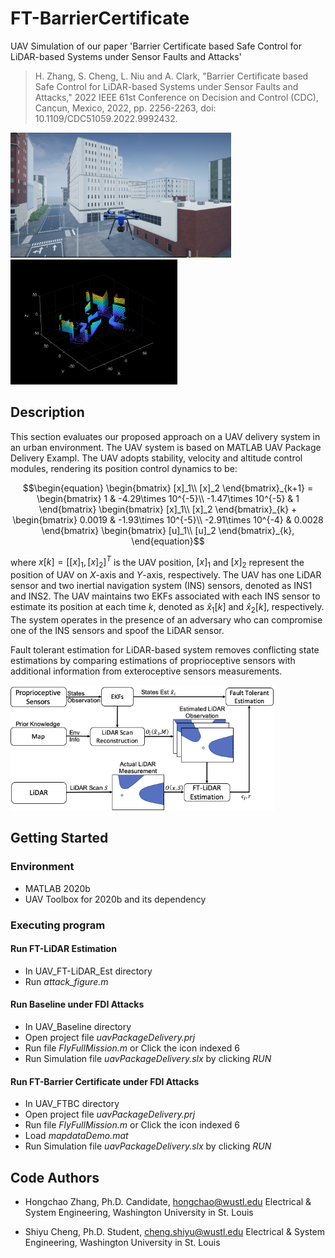 # FT-BarrierCertificate

UAV Simulation of our paper 'Barrier Certificate based Safe Control for LiDAR-based Systems under Sensor Faults and Attacks'

> H. Zhang, S. Cheng, L. Niu and A. Clark, "Barrier Certificate based Safe Control for LiDAR-based Systems under Sensor Faults and Attacks," 2022 IEEE 61st Conference on Decision and Control (CDC), Cancun, Mexico, 2022, pp. 2256-2263, doi: 10.1109/CDC51059.2022.9992432.

<img src="Figures/image.png" alt="image" height="200" /> <img src="Figures/lidar.png" alt="lidar" height="200" />

## Description

This section evaluates our proposed approach on a UAV delivery system in an urban environment.
The UAV system is based on MATLAB UAV Package Delivery Exampl. The UAV adopts stability, velocity and altitude control modules, rendering its position control dynamics to be: 
```math
\begin{equation}
    \begin{bmatrix}
    [x]_1\\
    [x]_2
    \end{bmatrix}_{k+1}
    =
    \begin{bmatrix}
    1 & -4.29\times 10^{-5}\\
    -1.47\times 10^{-5} & 1
    \end{bmatrix}
    \begin{bmatrix}
    [x]_1\\
    [x]_2
    \end{bmatrix}_{k}
    +
    \begin{bmatrix}
    0.0019 & -1.93\times 10^{-5}\\
    -2.91\times 10^{-4} & 0.0028
    \end{bmatrix}
    \begin{bmatrix}
    [u]_1\\
    [u]_2
    \end{bmatrix}_{k},
\end{equation}
```
where $x[k]=[[x]_1,[x]_2]^T$ is the UAV position, $[x]_1$ and $[x]_2$ represent the position of UAV on $X$-axis and $Y$-axis, respectively. The UAV has one LiDAR sensor and two inertial navigation system (INS) sensors, denoted as INS1 and INS2. The UAV maintains two EKFs associated with each INS sensor to estimate its position at each time $k$, denoted as $\hat{x}_1[k]$ and $\hat{x}_2[k]$, respectively. The system operates in the presence of an adversary who can compromise one of the INS sensors and spoof the LiDAR sensor. 

Fault tolerant estimation for LiDAR-based system removes conflicting state estimations by comparing estimations of proprioceptive sensors with additional information from exteroceptive sensors measurements. 

 <img src="Figures/FT-Est5.png" alt="FT-Est5" height="200" />

## Getting Started

### Environment

* MATLAB 2020b
* UAV Toolbox for 2020b and its dependency

### Executing program
#### Run FT-LiDAR Estimation
* In UAV_FT-LiDAR_Est directory
* Run *attack_figure.m*
#### Run Baseline under FDI Attacks
* In UAV_Baseline directory
* Open project file *uavPackageDelivery.prj*
* Run file *FlyFullMission.m* or Click the icon indexed 6
* Run Simulation file *uavPackageDelivery.slx* by clicking *RUN*
#### Run FT-Barrier Certificate under FDI Attacks
* In UAV_FTBC directory
* Open project file *uavPackageDelivery.prj*
* Run file *FlyFullMission.m* or Click the icon indexed 6
* Load *mapdataDemo.mat*
* Run Simulation file *uavPackageDelivery.slx* by clicking *RUN*

## Code Authors

* Hongchao Zhang, Ph.D. Candidate, hongchao@wustl.edu
  Electrical & System Engineering, Washington University in St. Louis

* Shiyu Cheng, Ph.D. Student, cheng.shiyu@wustl.edu
  Electrical & System Engineering, Washington University in St. Louis
